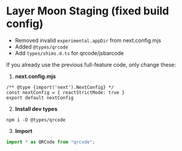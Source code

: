# Layer Moon Staging (fixed build config)
- Removed invalid `experimental.appDir` from next.config.mjs
- Added `@types/qrcode`
- Add `types/shims.d.ts` for qrcode/jsbarcode

If you already use the previous full-feature code, only change these:
1) **next.config.mjs**
```
/** @type {import('next').NextConfig} */
const nextConfig = { reactStrictMode: true }
export default nextConfig
```
2) **Install dev types**
```
npm i -D @types/qrcode
```
3) **Import**
```ts
import * as QRCode from "qrcode";
```
